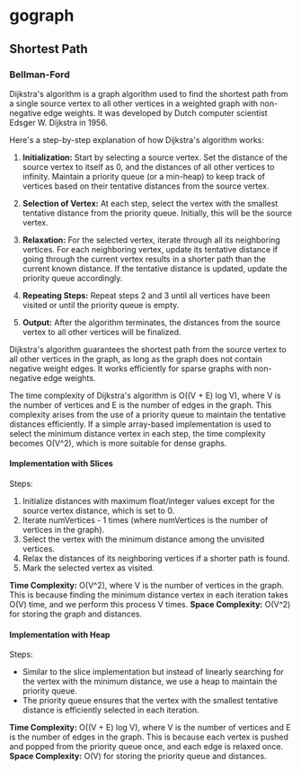 # gograph
## Shortest Path
### Bellman-Ford
Dijkstra's algorithm is a graph algorithm used to find the shortest path from a single source vertex to all
other vertices in a weighted graph with non-negative edge weights. It was developed by Dutch computer scientist 
Edsger W. Dijkstra in 1956.

Here's a step-by-step explanation of how Dijkstra's algorithm works:

1. **Initialization:** Start by selecting a source vertex. Set the distance of the source vertex to itself as 0, and the 
distances of all other vertices to infinity. Maintain a priority queue (or a min-heap) to keep track of vertices
based on their tentative distances from the source vertex.

2. **Selection of Vertex:** At each step, select the vertex with the smallest tentative distance from the priority queue. 
Initially, this will be the source vertex.

3. **Relaxation:** For the selected vertex, iterate through all its neighboring vertices. For each neighboring vertex,
update its tentative distance if going through the current vertex results in a shorter path than the current 
known distance. If the tentative distance is updated, update the priority queue accordingly.

4. **Repeating Steps:** Repeat steps 2 and 3 until all vertices have been visited or until the priority queue is empty.

5. **Output:** After the algorithm terminates, the distances from the source vertex to all other vertices will be finalized.

Dijkstra's algorithm guarantees the shortest path from the source vertex to all other vertices in the graph,
as long as the graph does not contain negative weight edges. It works efficiently for sparse graphs with
non-negative edge weights.

The time complexity of Dijkstra's algorithm is O((V + E) log V), where V is the number of vertices and E is 
the number of edges in the graph. This complexity arises from the use of a priority queue to maintain the tentative 
distances efficiently. If a simple array-based implementation is used to select the minimum distance vertex in each
step, the time complexity becomes O(V^2), which is more suitable for dense graphs.

#### Implementation with Slices
Steps:
1. Initialize distances with maximum float/integer values except for the source vertex distance, which is set to 0.
2. Iterate numVertices - 1 times (where numVertices is the number of vertices in the graph).
3. Select the vertex with the minimum distance among the unvisited vertices.
4. Relax the distances of its neighboring vertices if a shorter path is found.
5. Mark the selected vertex as visited.

**Time Complexity:** O(V^2), where V is the number of vertices in the graph. This is because finding the 
minimum distance vertex in each iteration takes O(V) time, and we perform this process V times.
**Space Complexity:** O(V^2) for storing the graph and distances.

#### Implementation with Heap
Steps:
* Similar to the slice implementation but instead of linearly searching for the vertex with the minimum distance, 
we use a heap to maintain the priority queue.
* The priority queue ensures that the vertex with the smallest tentative distance is efficiently selected
in each iteration.

**Time Complexity:** O((V + E) log V), where V is the number of vertices and E is the number of edges in
the graph. This is because each vertex is pushed and popped from the priority queue once, and each 
edge is relaxed once.
**Space Complexity:** O(V) for storing the priority queue and distances.
